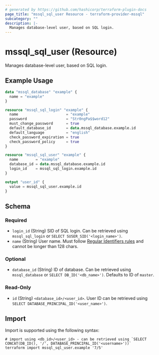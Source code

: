 ```yaml
---
# generated by https://github.com/hashicorp/terraform-plugin-docs
page_title: "mssql_sql_user Resource - terraform-provider-mssql"
subcategory: ""
description: |-
  Manages database-level user, based on SQL login.
---
```


# mssql_sql_user (Resource)

Manages database-level user, based on SQL login.

## Example Usage

```terraform
data "mssql_database" "example" {
  name = "example"
}

resource "mssql_sql_login" "example" {
  name                      = "example"
  password                  = "Str0ngPa$$word12"
  must_change_password      = true
  default_database_id       = data.mssql_database.example.id
  default_language          = "english"
  check_password_expiration = true
  check_password_policy     = true
}

resource "mssql_sql_user" "example" {
  name        = "example"
  database_id = data.mssql_database.example.id
  login_id    = mssql_sql_login.example.id
}

output "user_id" {
  value = mssql_sql_user.example.id
}
```

<!-- schema generated by tfplugindocs -->
## Schema

### Required

- `login_id` (String) SID of SQL login. Can be retrieved using `mssql_sql_login` or `SELECT SUSER_SID('<login_name>')`.
- `name` (String) User name. Must follow [Regular Identifiers rules](https://docs.microsoft.com/en-us/sql/relational-databases/databases/database-identifiers#rules-for-regular-identifiers) and cannot be longer than 128 chars.

### Optional

- `database_id` (String) ID of database. Can be retrieved using `mssql_database` or `SELECT DB_ID('<db_name>')`. Defaults to ID of `master`.

### Read-Only

- `id` (String) `<database_id>/<user_id>`. User ID can be retrieved using `SELECT DATABASE_PRINCIPAL_ID('<user_name>')`.

## Import

Import is supported using the following syntax:

```shell
# import using <db_id>/<user_id> - can be retrieved using `SELECT CONCAT(DB_ID(), '/', DATABASE_PRINCIPAL_ID('<username>'))`
terraform import mssql_sql_user.example '7/5'
```
